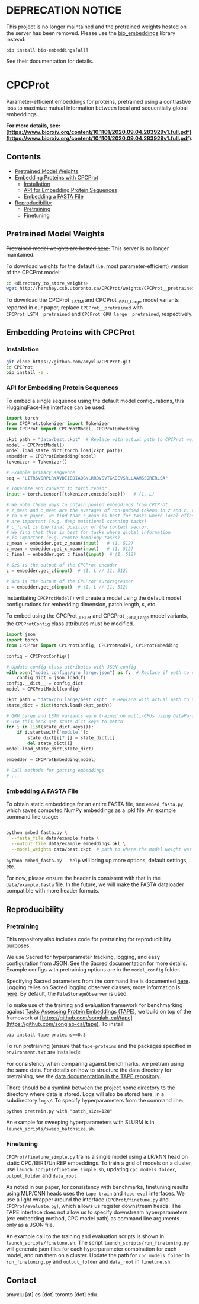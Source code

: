 # DEPRECATION NOTICE
This project is no longer maintained and the pretrained weights hosted on the server has been removed. Please use the [bio_embeddings](https://github.com/sacdallago/bio_embeddings) library instead:

```
pip install bio-embeddings[all]
```

See their documentation for details.

# CPCProt

Parameter-efficient embeddings for proteins, pretrained using a contrastive loss to maximize mutual information between local and sequentially global embeddings.

**For more details, see: [https://www.biorxiv.org/content/10.1101/2020.09.04.283929v1.full.pdf](https://www.biorxiv.org/content/10.1101/2020.09.04.283929v1.full.pdf).**

## Contents
* [Pretrained Model Weights](#pretrained-model-weights)
* [Embedding Proteins with CPCProt](#embedding-proteins-with-cpcprot)
    * [Installation](#installation)
    * [API for Embedding Protein Sequences](#api-for-embedding-protein-sequences)
    * [Embedding a FASTA File](#embedding-a-fasta-file)
* [Reproducibility](#reproducibility)
    * [Pretraining](#pretraining)
    * [Finetuning](#finetuning)
    
## Pretrained Model Weights

~~Pretrained model weights are hosted [here](http://hershey.csb.utoronto.ca/CPCProt/weights/).~~  This server is no longer maintained. 

To download weights for the default (i.e. most parameter-efficient) version of the CPCProt model:

```bash
cd <directory_to_store_weights>
wget http://hershey.csb.utoronto.ca/CPCProt/weights/CPCProt__pretrained/best.ckpt
```
To download the CPCProt_<sub>LSTM</sub> and CPCProt_<sub>GRU_Large</sub> model variants reported in our paper, replace `CPCProt__pretrained` with `CPCProt_LSTM__pretrained` and `CPCProt_GRU_large__pretrained`, respectively.

## Embedding Proteins with CPCProt 
### Installation

```bash
git clone https://github.com/amyxlu/CPCProt.git
cd CPCProt
pip install -e .
```

### API for Embedding Protein Sequences

To embed a single sequence using the default model configurations, this HuggingFace-like interface can be used:


```python
import torch
from CPCProt.tokenizer import Tokenizer
from CPCProt import CPCProtModel, CPCProtEmbedding

ckpt_path = "data/best.ckpt"  # Replace with actual path to CPCProt weights
model = CPCProtModel()
model.load_state_dict(torch.load(ckpt_path))
embedder = CPCProtEmbedding(model)
tokenizer = Tokenizer()

# Example primary sequence
seq = "LITRSVSRPLRYAVDIIEDIAQGNLRRDVSVTGKDEVSRLLAAMSSQRERLSA"

# Tokenize and convert to torch tensor
input = torch.tensor([tokenizer.encode(seq)])   # (1, L)

# We note three ways to obtain pooled embeddings from CPCProt.
# z_mean and c_mean are the averages of non-padded tokens in z and c, respectively.
# In our paper, we find that z_mean is best for tasks where local effects
# are important (e.g. deep mutational scanning tasks)
# c_final is the final position of the context vector.
# We find that this is best for tasks where global information
# is important (e.g. remote homology tasks).
z_mean = embedder.get_z_mean(input)   # (1, 512)
c_mean = embedder.get_c_mean(input)   # (1, 512)
c_final = embedder.get_c_final(input)  # (1, 512)

# $z$ is the output of the CPCProt encoder
z = embedder.get_z(input)  # (1, L // 11, 512)

# $c$ is the output of the CPCProt autoregressor
c = embedder.get_c(input)  # (1, L // 11, 512)
```

Instantiating `CPCProtModel()` will create a model using the default model configurations for embedding dimension, patch length, `K`, etc.

To embed using the CPCProt_<sub>LSTM</sub> and CPCProt_<sub>GRU_Large</sub> model variants, the `CPCProtConfig` class attributes must be modified.

```python
import json
import torch
from CPCProt import CPCProtConfig, CPCProtModel, CPCProtEmbedding 

config = CPCProtConfig()

# Update config class attributes with JSON config
with open("model_configs/gru_large.json") as f:  # Replace if path to config file is different
    config_dict = json.load(f)
config.__dict__ = config_dict 
model = CPCProtModel(config)

ckpt_path = "data/gru_large/best.ckpt"  # Replace with actual path to CPCProt_GRU_Large weights
state_dict = dict(torch.load(ckpt_path))

# GRU_Large and LSTM variants were trained on multi-GPUs using DataParallel
# Use this hack get state_dict keys to match
for i in list(state_dict.keys()):
    if i.startswith('module.'):
        state_dict[i[7:]] = state_dict[i]
        del state_dict[i]
model.load_state_dict(state_dict)

embedder = CPCProtEmbedding(model)

# Call methods for getting embeddings
# ...
```

### Embedding A FASTA File 
To obtain static embeddings for an entire FASTA file, see `embed_fasta.py`, which saves computed NumPy embeddings as a .pkl file. An example command line usage:

```bash

python embed_fasta.py \
  --fasta_file data/example.fasta \
  --output_file data/example_embeddings.pkl \
  --model_weights data/best.ckpt  # path to where the model weight was saved.

```

`python embed_fasta.py --help` will bring up more options, default settings, etc.
  
For now, please ensure the header is consistent with that in the `data/example.fasta` file. In the future, we will make the FASTA dataloader compatible with more header formats.

## Reproducibility
 
### Pretraining

This repository also includes code for pretraining for reproducibility purposes.

We use Sacred for hyperparameter tracking, logging, and easy configuration from JSON. See the Sacred [documentation](https://sacred.readthedocs.io/en/stable/index.html) for more details. Example configs with pretraining options are in the `model_config` folder.

Specifying Sacred parameters from the command line is documented [here](https://sacred.readthedocs.io/en/stable/command_line.html). Logging relies on Sacred logging observer classes; more information is [here](https://sacred.readthedocs.io/en/stable/observers.html). By default, the `FileStorageObserver` is used.

To make use of the training and evaluation framework for benchmarking against [Tasks Assessing Protein Embeddings (TAPE)](https://github.com/songlab-cal/tape), we build on top of the framework at [https://github.com/songlab-cal/tape](https://github.com/songlab-cal/tape). To install:

```
pip install tape-proteins==0.3
```

To run pretraining (ensure that `tape-proteins` and the packages specified in `environment.txt` are installed):

For consistency when comparing against benchmarks, we pretrain using the same data. For details on how to structure the data directory for pretraining, see the [data documentation in the TAPE repository](https://github.com/songlab-cal/tape#data).

There should be a symlink between the project home directory to the directory where data is stored. Logs will also be stored here, in a subdirectory `logs/`.
To specify hyperparameters from the command line:

```
python pretrain.py with "batch_size=128" 
```

An example for sweeping hyperparameters with SLURM is in `launch_scripts/sweep_batchsize.sh`. 

### Finetuning
`CPCProt/finetune_simple.py` trains a single model using a LR/kNN head on static CPC/BERT/UniREP embeddings. To train a grid of models on a cluster, use `launch_scripts/finetune_simple.sh`, updating `cpc_models_folder`, `output_folder` and `data_root`

As noted in our paper, for consistency with benchmarks, finetuning results using MLP/CNN heads uses the `tape-train` and `tape-eval` interfaces. We use a light wrapper around the interface (`CPCProt/finetune.py` and `CPCProt/evaluate.py`), which allows us register downstream heads. The TAPE interface does not allow us to specify downstream hyperparameters (ex: embedding method, CPC model path) as command line arguments - only as a JSON file.

An example call to the training and evaluation scripts is shown in `launch_scripts/finetune.sh`. The script `launch_scripts/run_finetuning.py` will generate json files for each hyperparameter combination for each model, and run them on a cluster. Update the path for `cpc_models_folder` in `run_finetuning.py` and `output_folder` and `data_root` in `finetune.sh`.

## Contact
amyxlu [at] cs [dot] toronto [dot] edu.
